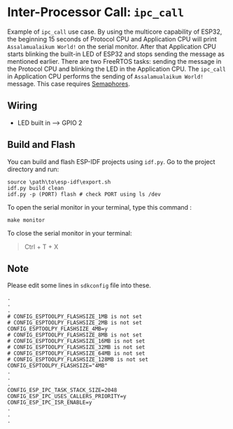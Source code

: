 # Inter-Processor Call: ``ipc_call``

Example of `ipc_call` use case. By using the multicore capability of ESP32, the beginning 15 seconds of Protocol CPU and Application CPU will print `Assalamualaikum World!` on the serial monitor. After that Application CPU starts blinking the built-in LED of ESP32 and stops sending the message as mentioned earlier. There are two FreeRTOS tasks: sending the message in the Protocol CPU and blinking the LED in the Application CPU. The `ipc_call` in Application CPU performs the sending of `Assalamualaikum World!` message. This case requires [Semaphores](https://www.freertos.org/Embedded-RTOS-Binary-Semaphores.html).


## Wiring
- LED built in --> GPIO 2

## Build and Flash
You can build and flash ESP-IDF projects using `idf.py`. Go to the project directory and run:
```
source \path\to\esp-idf\export.sh
idf.py build clean
idf.py -p (PORT) flash # check PORT using ls /dev
```

To open the serial monitor in your terminal, type this command :
```
make monitor
```

To close the serial monitor in your terminal:

> Ctrl + T + X

## Note

Please edit some lines in `sdkconfig` file into these.

```
.
.
.
# CONFIG_ESPTOOLPY_FLASHSIZE_1MB is not set
# CONFIG_ESPTOOLPY_FLASHSIZE_2MB is not set
CONFIG_ESPTOOLPY_FLASHSIZE_4MB=y
# CONFIG_ESPTOOLPY_FLASHSIZE_8MB is not set
# CONFIG_ESPTOOLPY_FLASHSIZE_16MB is not set
# CONFIG_ESPTOOLPY_FLASHSIZE_32MB is not set
# CONFIG_ESPTOOLPY_FLASHSIZE_64MB is not set
# CONFIG_ESPTOOLPY_FLASHSIZE_128MB is not set
CONFIG_ESPTOOLPY_FLASHSIZE="4MB"
.
.
.
CONFIG_ESP_IPC_TASK_STACK_SIZE=2048
CONFIG_ESP_IPC_USES_CALLERS_PRIORITY=y
CONFIG_ESP_IPC_ISR_ENABLE=y
.
.
.
```
